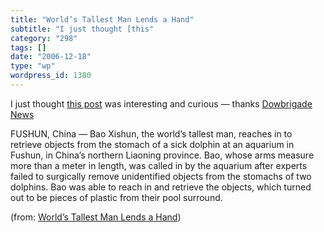 ```yaml
---
title: "World’s Tallest Man Lends a Hand"
subtitle: "I just thought [this"
category: "298"
tags: []
date: "2006-12-18"
type: "wp"
wordpress_id: 1380
---
```

I just thought [this 
post](http://www.wftv.com/slideshow/news/2691965/detail.html?qs=;s=1;w=480) was interesting and curious — thanks [Dowbrigade 
News](http://blogs.law.harvard.edu/dowbrigade/)

> 

 FUSHUN, China — Bao Xishun, the world’s tallest man, reaches in 
 to retrieve objects from the stomach of a sick dolphin at an 
 aquarium in Fushun, in China’s northern Liaoning province. Bao, 
 whose arms measure more than a meter in length, was called in by 
 the aquarium after experts failed to surgically remove 
 unidentified objects from the stomachs of two dolphins. Bao was 
 able to reach in and retrieve the objects, which turned out to 
 be pieces of plastic from their pool surround. 

 (from: [World’s 
 Tallest Man Lends a Hand](http://www.wftv.com/slideshow/news/2691965/detail.html?qs=;s=1;w=480))